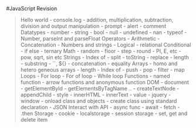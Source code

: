 #JavaScript Revision

> Hello world
    - console.log
    - addition, multiplication, subtraction, division and output manipulation
    - prompt
    - alert
    - comment
> Datatypes
    - number
    - string
    - bool
    - null
    - undefined
    - nan
    - typeof
    - Number, parseInt and parseFloat
> Operators
    - Arithmetic
    - Concatenation
    - Numbers and strings
    - Logical
    - relational
> Conditional
    - if else
    - ternary
> Math
    - random
    - floor
    - step
    - round
    - PI, E, etc
    - pow, sqrt, sin etc
> Strings
    - Index of
    - split
    - toString
    - replace
    - length
    - substring
    - ``, ${}
    - concatenation
    - equality
> Arrays
    - homo and hetero geneous arrays
    - length
    - Index of
    - push
    - pop
    - filter
    - map
> Loops
    - For loop
    - For of loop
    - While loop
> Functions
    - named function
    - arrow functions and anonymous function
> DOM
    - document
        - getElementById
        - getElementsByTagName
        ..
        - createTextNode
        - appendChild
        - style
        - innerHTML
        - innerText
        - value
        - jquery
    - window
        - onload
> class and objects
    - create class using standard declaration
    - JSON
> Interact with API
    - async func
        - await
        - fetch
    - .then
> Storage
    - cookie
    - localstorage
    - session storage
    - set, get and delete item